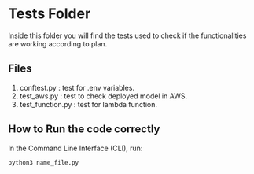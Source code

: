 # Tests Folder

Inside this folder you will find the tests used to check if the functionalities are working according to plan.

## Files

1. conftest.py : test for .env variables.
2. test_aws.py : test to check deployed model in AWS.
3. test_function.py : test for lambda function.

## How to Run the code correctly

In the Command Line Interface (CLI), run:

    python3 name_file.py

